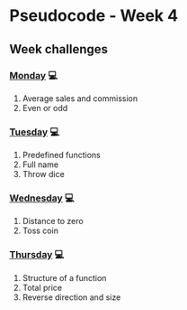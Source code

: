 # Pseudocode - Week 4

## Week challenges

### [Monday](https://github.com/gabrielafh9/core-code-from-scratch-readme/blob/main/Week%204/Monday.md) 💻
1. Average sales and commission
2. Even or odd

### [Tuesday](https://github.com/gabrielafh9/core-code-from-scratch-readme/blob/main/Week%204/Tuesday.md) 💻
1. Predefined functions
2. Full name
3. Throw dice

### [Wednesday](https://github.com/gabrielafh9/core-code-from-scratch-readme/blob/main/Week%204/Wednesday.md) 💻
1. Distance to zero
2. Toss coin

### [Thursday](https://github.com/gabrielafh9/core-code-from-scratch-readme/blob/main/Week%204/Thursday.md) 💻
1. Structure of a function
2. Total price
3. Reverse direction and size
